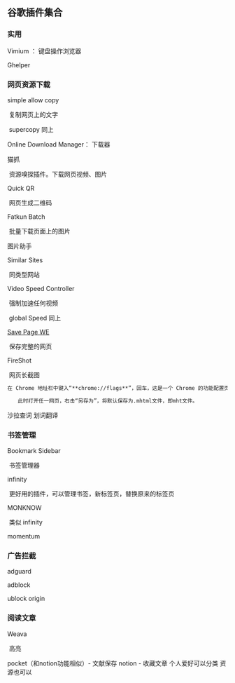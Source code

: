 ## 谷歌插件集合

### 实用

Vimium  ： 键盘操作浏览器

Ghelper  



### 网页资源下载

simple allow copy  

​		复制网页上的文字

​		supercopy   同上

Online Download Manager： 下载器

猫抓

​		资源嗅探插件。下载网页视频、图片

Quick QR 

​	网页生成二维码

Fatkun Batch

​	 批量下载页面上的图片

图片助手

Similar Sites  		

​		同类型网站

Video Speed Controller 

​		强制加速任何视频

​		global Speed   同上

 [Save Page WE](https://link.zhihu.com/?target=https%3A//chrome.google.com/webstore/detail/save-page-we/dhhpefjklgkmgeafimnjhojgjamoafof)  

​		保存完整的网页

FireShot  

​		网页长截图

```markdown
在 Chrome 地址栏中键入“**chrome://flags**”，回车，这是一个 Chrome 的功能配置页面，项目比较多，我们通过 Ctrl+F 来搜索“mhtml”，找到“将网页另存为 MHTML”这一项，然后点击下方的“启用”即可。

　　此时打开任一网页，右击“另存为”，将默认保存为.mhtml文件，即mht文件。
```









沙拉查词  划词翻译





### 书签管理

Bookmark Sidebar 

​		书签管理器

infinity  

​		更好用的插件，可以管理书签，新标签页，替换原来的标签页

MONKNOW 

​		类似 infinity

momentum



### 广告拦截

adguard

adblock

ublock origin 



### 阅读文章

 Weava 

​	高亮

pocket（和notion功能相似）- 文献保存
notion - 收藏文章 个人爱好可以分类 资源也可以


